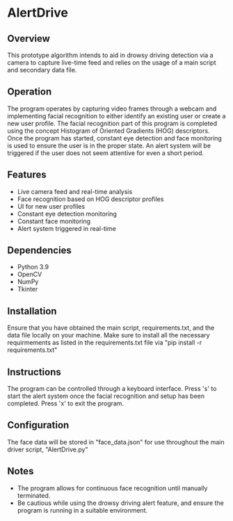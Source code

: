 # AlertDrive

## Overview
This prototype algorithm intends to aid in drowsy driving detection via a camera to capture live-time feed and relies on the usage of a main script and secondary data file. 

## Operation
The program operates by capturing video frames through a webcam and implementing facial recognition to either identify an existing user or create a new user profile. The facial recognition part of this program is completed using the concept Histogram of Oriented Gradients (HOG) descriptors. Once the program has started, constant eye detection and face monitoring is used to ensure the user is in the proper state. An alert system will be triggered if the user does not seem attentive for even a short period.  

## Features 
- Live camera feed and real-time analysis 
- Face recognition based on HOG descriptor profiles
- UI for new user profiles
- Constant eye detection monitoring
- Constant face monitoring
- Alert system triggered in real-time

## Dependencies
- Python 3.9
- OpenCV
- NumPy
- Tkinter

## Installation
Ensure that you have obtained the main script, requirements.txt, and the data file locally on your machine. Make sure to install all the necessary requirmements as listed in the requirements.txt file via "pip install -r requirements.txt"

## Instructions
The program can be controlled through a keyboard interface. Press 's' to start the alert system once the facial recognition and setup has been completed. Press 'x' to exit the program. 

## Configuration
The face data will be stored in "face_data.json" for use throughout the main driver script, "AlertDrive.py"

## Notes
- The program allows for continuous face recognition until manually terminated.
- Be cautious while using the drowsy driving alert feature, and ensure the program is running in a suitable environment.
